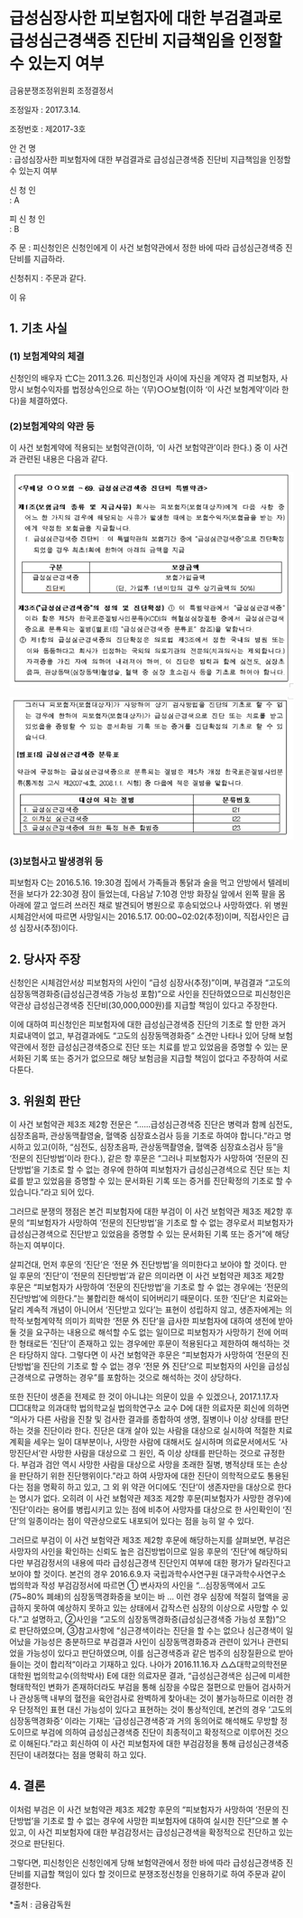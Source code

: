 # 급성심장사한 피보험자에 대한 부검결과로 급성심근경색증 진단비 지급책임을 인정할 수 있는지 여부

금융분쟁조정위원회 조정결정서

조정일자 : 2017.3.14.

조정번호 : 제2017-3호   

안   건   명  
: 급성심장사한 피보험자에 대한 부검결과로 급성심근경색증 진단비 지급책임을 인정할 수 있는지 여부


신 청 인  
:  A
              
피 신 청 인  
:  B
	

주    문
: 피신청인은 신청인에게 이 사건 보험약관에서 정한 바에 따라 급성심근경색증 진단비를 지급하라.


신청취지
: 주문과 같다. 


이   유 
## 1. 기초 사실 
### (1) 보험계약의 체결
신청인의 배우자 亡C는 2011.3.26. 피신청인과 사이에 자신을 계약자 겸 피보험자, 사망시 보험수익자를 법정상속인으로 하는 ‘(무)○○보험(이하 ‘이 사건 보험계약’이라 한다)을 체결하였다. 

### (2)보험계약의 약관 등
이 사건 보험계약에 적용되는 보험약관(이하, ‘이 사건 보험약관’이라 한다.) 중 이 사건과 관련된 내용은 다음과 같다. 

![alt image](https://raw.githubusercontent.com/aijinet/bodoc-claim-contents/master/contents/images/164_1.PNG)

![alt image](https://raw.githubusercontent.com/aijinet/bodoc-claim-contents/master/contents/images/164_2.PNG)

<!--
<무배당 ○○보험 - 69. 급성심근경색증 진단비 특별약관>

**제1조(보험금의 종류 및 지급사유)** 회사는 피보험자(보험대상자)에게 다음 사항 중 어느 한 가지의 경우에 해당되는 사유가 발생한 때에는 보험수익자(보험금을 받는 자)에게 약정한 보험금을 지급합니다.


구분
보장금액
급성심근경색증 진단비
보험가입금액
(단, 가입후 1년미만의 경우 상기금액의 50%)
  1. 급성심근경색증 진단비 : 이 특별약관의 보험기간 중에 “급성심근경색증”으로 진단확정 되었을 경우 최초1회에 한하여 아래의 금액을 지급

**제3조(“급성심근경색증”의 정의 및 진단확정)** ① 이 특별약관에서 “급성심근경색증”이라 함은 제5차 한국표준질병사인분류(KCD)의 허혈성심장질환 중에서 급성심근경색증으로 분류되는 질병([별표18] “급성심근경색증 분류표” 참조)을 말합니다.

② 제1항의 급성심근경색증의 진단확정은 의료법 제3조에서 정한 국내의 병원 또는 이와 동등하다고 회사가 인정하는 국외의 의료기관의 전문의(치과의사는 제외합니다.) 자격증을 가진 자에 의하여 내려져야 하며, 이 진단은 병력과 함께 심전도, 심장초음파, 관상동맥(심장동맥)촬영술, 혈액 중 심장 효소검사 등을 기초로 하여야 합니다. 그러나 피보험자(보험대상자)가 사망하여 상기 검사방법을 진단의 기초로 할 수 없는 경우에 한하여 피보험자(보험대상자)가 급성심근경색으로 진단 또는 치료를 받고 있었음을 증명할 수 있는 문서화된 기록 또는 증거를 진단확정의 기초로 할 수 있습니다.

**[별표18] 급성심근경색증 분류표**

약관에 규정하는 급성심근경색증으로 분류되는 질병은 제5차 개정 한국표준질병사인분류(통계청 고시 제2007-4호, 2008.1.1. 시행) 중 다음에 적은 질병을 말합니다.

대상이 되는 질병
분류번호
1. 급성심근경색증
I21
2. 이차성 심근경색증
I22
3. 급성심근경색증에 의한 특정 현존 합병증
I23
-->


### (3)보험사고 발생경위 등 

피보험자 C는 2016.5.16. 19:30경 집에서 가족들과 통닭과 술을 먹고 안방에서 텔레비전을 보다가 22:30경 잠이 들었는데, 다음날 7:10경 안방 화장실 앞에서 왼쪽 팔을 몸 아래에 깔고 엎드려 쓰러진 채로 발견되어 병원으로 후송되었으나 사망하였다. 위 병원 시체검안서에 따르면 사망일시는 2016.5.17. 00:00~02:02(추정)이며, 직접사인은 급성 심장사(추정)이다. 
    
## 2. 당사자 주장 

신청인은 시체검안서상 피보험자의 사인이 “급성 심장사(추정)”이며, 부검결과 “고도의 심장동맥경화증(급성심근경색증 가능성 포함)”으로 사인을 진단하였으므로 피신청인은 약관상 급성심근경색증 진단비(30,000,000원)를 지급할 책임이 있다고 주장한다. 

이에 대하여 피신청인은 피보험자에 대한 급성심근경색증 진단의 기초로 할 만한 과거 치료내역이 없고, 부검결과에도 “고도의 심장동맥경화증” 소견만 나타나 있어 당해 보험약관에서 정한 급성심근경색증으로 진단 또는 치료를 받고 있었음을 증명할 수 있는 문서화된 기록 또는 증거가 없으므로 해당 보험금을 지급할 책임이 없다고 주장하여 서로 다툰다. 

## 3. 위원회 판단

이 사건 보험약관 제3조 제2항 전문은 “……급성심근경색증 진단은 병력과 함께 심전도, 심장초음파, 관상동맥촬영술, 혈액중 심장효소검사 등을 기초로 하여야 합니다.”라고 명시하고 있고(이하, “심전도, 심장초음파, 관상동맥촬영술, 혈액중 심장효소검사 등”을 ‘전문의 진단방법’이라 한다.), 같은 항 후문은 “그러나 피보험자가 사망하여 ‘전문의 진단방법’을 기초로 할 수 없는 경우에 한하여 피보험자가 급성심근경색으로 진단 또는 치료를 받고 있었음을 증명할 수 있는 문서화된 기록 또는 증거를 진단확정의 기초로 할 수 있습니다.”라고 되어 있다. 

그러므로 분쟁의 쟁점은 본건 피보험자에 대한 부검이 이 사건 보험약관 제3조 제2항 후문의 “피보험자가 사망하여 ‘전문의 진단방법’을 기초로 할 수 없는 경우로서 피보험자가 급성심근경색으로 진단받고 있었음을 증명할 수 있는 문서화된 기록 또는 증거”에 해당하는지 여부이다. 

살피건대, 먼저 후문의 ‘진단’은 ‘전문 外 진단방법’을 의미한다고 보아야 할 것이다. 만일 후문의 ‘진단’이 ‘전문의 진단방법’과 같은 의미라면 이 사건 보험약관 제3조 제2항 후문은 “피보험자가 사망하여 ‘전문의 진단방법’을 기초로 할 수 없는 경우에는 ‘전문의 진단방법’에 의한다.”는 불합리한 해석이 되어버리기 때문이다. 또한 ‘진단’은 치료와는 달리 계속적 개념이 아니어서 ‘진단받고 있다’는 표현이 성립하지 않고, 생존자에게는 의학적·보험계약적 의미가 희박한 ‘전문 外 진단’을 급사한 피보험자에 대하여 생전에 받아둘 것을 요구하는 내용으로 해석할 수도 없는 일이므로 피보험자가 사망하기 전에 어떠한 형태로든 ‘진단’이 존재하고 있는 경우에만 후문이 적용된다고 제한하여 해석하는 것은 타당하지 않다. 그렇다면 이 사건 보험약관 후문은 “피보험자가 사망하여 ‘전문의 진단방법’을 진단의 기초로 할 수 없는 경우 ‘전문 外 진단’으로 피보험자의 사인을 급성심근경색으로 규명하는 경우”를 포함하는 것으로 해석하는 것이 상당하다.

또한 진단이 생존을 전제로 한 것이 아니냐는 의문이 있을 수 있겠으나, 2017.1.17.자 □□대학교 의과대학 법의학교실 법의학연구소 교수 D에 대한 의료자문 회신에 의하면 “의사가 다른 사람을 진찰 및 검사한 결과를 종합하여 생명, 질병이나 이상 상태를 판단하는 것을 진단이라 한다. 진단은 대개 살아 있는 사람을 대상으로 실시하여 적절한 치료 계획을 세우는 일이 대부분이나, 사망한 사람에 대해서도 실시하며 의료문서에서도 ‘사망진단서’란 사망한 사람을 대상으로 그 원인, 즉 이상 상태를 판단하는 것으로 규정한다. 부검과 검안 역시 사망한 사람을 대상으로 사망을 초래한 질병, 병적상태 또는 손상을 판단하기 위한 진단행위이다.”라고 하여 사망자에 대한 진단이 의학적으로도 통용된다는 점을 명확히 하고 있고, 그 외 위 약관 어디에도 ‘진단’이 생존자만을 대상으로 한다는 명시가 없다. 오히려 이 사건 보험약관 제3조 제2항 후문(피보험자가 사망한 경우)에 ‘진단’이라는 용어를 병립시키고 있는 점에 비추어 사망자를 대상으로 한 사인확인이 ‘진단’의 일종이라는 점이 약관상으로도 내포되어 있다는 점을 능히 알 수 있다. 

그러므로 부검이 이 사건 보험약관 제3조 제2항 후문에 해당하는지를 살펴보면, 부검은 사망자의 사인을 확인하는 신뢰도 높은 검진방법이므로 일응 후문의 ‘진단’에 해당하되 다만 부검감정서의 내용에 따라 급성심근경색 진단인지 여부에 대한 평가가 달라진다고 보아야 할 것이다. 본건의 경우 2016.6.9.자 국립과학수사연구원 대구과학수사연구소 법의학과 작성 부검감정서에 따르면 ① 변사자의 사인을 “…심장동맥에서 고도(75~80% 폐쇄)의 심장동맥경화증을 보이는 바 … 이런 경우 심장에 적절히 혈액을 공급하지 못하여 예상하지 못하고 있는 상태에서 갑작스런 심장의 이상으로 사망할 수 있다.”고 설명하고, ②사인을 “고도의 심장동맥경화증(급성심근경색증 가능성 포함)”으로 판단하였으며, ③참고사항에  “심근경색이라는 진단을 할 수는 없으나 심근경색이 일어났을 가능성은 충분하므로 부검결과 사인이 심장동맥경화증과 관련이 있거나 관련되었을 가능성이 있다고 판단하였으며, 이를 심근경색증과 같은 범주의 심장질환으로 받아들이는 것이 합리적”이라고 기재하고 있다. 나아가 2016.11.16.자 △△대학교의학전문대학원 법의학교수(의학박사) E에 대한 의료자문 결과, “급성심근경색은 심근에 미세한 형태학적인 변화가 존재하더라도 부검을 통해 심장을 수많은 절편으로 만들어 검사하거나 관상동맥 내부의 혈전을 육안검사로 완벽하게 찾아내는 것이 불가능하므로 이러한 경우 단정적인 표현 대신 가능성이 있다고 표현하는 것이 통상적인데, 본건의 경우 ’고도의 심장동맥경화증‘ 이라는 기재는 ’급성심근경색증‘과 거의 동의어로 해석해도 무방할 정도이므로 부검에 의하여 급성심근경색증 진단이 최종적이고 확정적으로 이루어진 것으로 이해된다.”라고 회신하여 이 사건 피보험자에 대한 부검감정을 통해 급성심근경색증 진단이 내려졌다는 점을 명확히 하고 있다. 
	
## 4. 결론

이처럼 부검은 이 사건 보험약관 제3조 제2항 후문의 “피보험자가 사망하여 ‘전문의 진단방법’을 기초로 할 수 없는 경우에 사망한 피보험자에 대하여 실시한 진단”으로 볼 수 있고, 이 사건 피보험자에 대한 부검감정서는 급성심근경색을 확정적으로 진단하고 있는 것으로 판단된다. 
  
그렇다면, 피신청인은 신청인에게 당해 보험약관에서 정한 바에 따라 급성심근경색증 진단비를 지급할 책임이 있다 할 것이므로 분쟁조정신청을 인용하기로 하여 주문과 같이 결정한다. 

*출처 : 금융감독원

